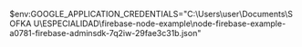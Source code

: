 $env:GOOGLE_APPLICATION_CREDENTIALS="C:\Users\user\Documents\SOFKA U\ESPECIALIDAD\firebase-node-example\node-firebase-example-a0781-firebase-adminsdk-7q2iw-29fae3c31b.json"
